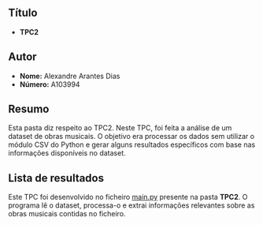 ## Título

- **TPC2**

## Autor

- **Nome:** Alexandre Arantes Dias  
- **Número:** A103994  

## Resumo  

Esta pasta diz respeito ao TPC2. Neste TPC, foi feita a análise de um dataset de obras musicais. O objetivo era processar os dados sem utilizar o módulo CSV do Python e gerar alguns resultados específicos com base nas informações disponíveis no dataset.

## Lista de resultados  

Este TPC foi desenvolvido no ficheiro [main.py](main.py) presente na pasta **TPC2**. O programa lê o dataset, processa-o e extrai informações relevantes sobre as obras musicais contidas no ficheiro.

